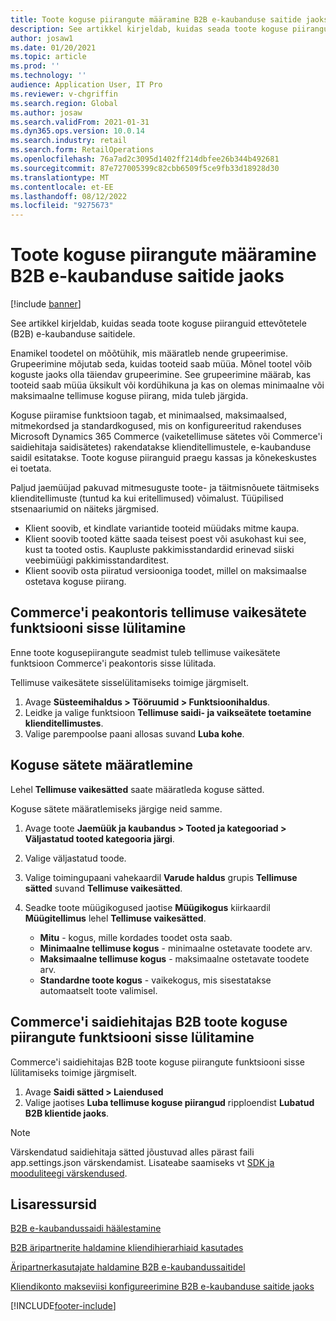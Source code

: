 ```yaml
---
title: Toote koguse piirangute määramine B2B e-kaubanduse saitide jaoks
description: See artikkel kirjeldab, kuidas seada toote koguse piiranguid ettevõtetele (B2B) e-kaubanduse saitidele.
author: josaw1
ms.date: 01/20/2021
ms.topic: article
ms.prod: ''
ms.technology: ''
audience: Application User, IT Pro
ms.reviewer: v-chgriffin
ms.search.region: Global
ms.author: josaw
ms.search.validFrom: 2021-01-31
ms.dyn365.ops.version: 10.0.14
ms.search.industry: retail
ms.search.form: RetailOperations
ms.openlocfilehash: 76a7ad2c3095d1402ff214dbfee26b344b492681
ms.sourcegitcommit: 87e727005399c82cbb6509f5ce9fb33d18928d30
ms.translationtype: MT
ms.contentlocale: et-EE
ms.lasthandoff: 08/12/2022
ms.locfileid: "9275673"
---
```

# <a name="set-product-quantity-limits-for-b2b-e-commerce-sites"></a>Toote koguse piirangute määramine B2B e-kaubanduse saitide jaoks

[!include [banner](../../includes/banner.md)]

See artikkel kirjeldab, kuidas seada toote koguse piiranguid ettevõtetele (B2B) e-kaubanduse saitidele.

Enamikel toodetel on mõõtühik, mis määratleb nende grupeerimise. Grupeerimine mõjutab seda, kuidas tooteid saab müüa. Mõnel tootel võib koguste jaoks olla täiendav grupeerimine. See grupeerimine määrab, kas tooteid saab müüa üksikult või kordühikuna ja kas on olemas minimaalne või maksimaalne tellimuse koguse piirang, mida tuleb järgida.

Koguse piiramise funktsioon tagab, et minimaalsed, maksimaalsed, mitmekordsed ja standardkogused, mis on konfigureeritud rakenduses Microsoft Dynamics 365 Commerce (vaiketellimuse sätetes või Commerce'i saidiehitaja saidisätetes) rakendatakse klienditellimustele, e-kaubanduse saidil esitatakse. Toote koguse piiranguid praegu kassas ja kõnekeskustes ei toetata.

Paljud jaemüüjad pakuvad mitmesuguste toote- ja täitmisnõuete täitmiseks klienditellimuste (tuntud ka kui eritellimused) võimalust. Tüüpilised stsenaariumid on näiteks järgmised.

- Klient soovib, et kindlate variantide tooteid müüdaks mitme kaupa.
- Klient soovib tooted kätte saada teisest poest või asukohast kui see, kust ta tooted ostis. Kaupluste pakkimisstandardid erinevad siiski veebimüügi pakkimisstandarditest.
- Klient soovib osta piiratud versiooniga toodet, millel on maksimaalse ostetava koguse piirang.

## <a name="turn-on-the-default-order-settings-feature-in-commerce-headquarters"></a>Commerce'i peakontoris tellimuse vaikesätete funktsiooni sisse lülitamine

Enne toote kogusepiirangute seadmist tuleb tellimuse vaikesätete funktsioon Commerce'i peakontoris sisse lülitada.

Tellimuse vaikesätete sisselülitamiseks toimige järgmiselt.

1. Avage **Süsteemihaldus \> Tööruumid \> Funktsioonihaldus**.
1. Leidke ja valige funktsioon **Tellimuse saidi- ja vaikseätete toetamine klienditellimustes**.
1. Valige parempoolse paani allosas suvand **Luba kohe**. 

## <a name="define-quantity-settings"></a>Koguse sätete määratlemine 

Lehel **Tellimuse vaikesätted** saate määratleda koguse sätted.

Koguse sätete määratlemiseks järgige neid samme. 

1. Avage toote **Jaemüük ja kaubandus \> Tooted ja kategooriad \> Väljastatud tooted kategooria järgi**.
1. Valige väljastatud toode.
1. Valige toimingupaani vahekaardil **Varude haldus** grupis **Tellimuse sätted** suvand **Tellimuse vaikesätted**. 
1. Seadke toote müügikogused jaotise **Müügikogus** kiirkaardil **Müügitellimus** lehel **Tellimuse vaikesätted**.

    - **Mitu** - kogus, mille kordades toodet osta saab.
    - **Minimaalne tellimuse kogus** - minimaalne ostetavate toodete arv.
    - **Maksimaalne tellimuse kogus** - maksimaalne ostetavate toodete arv.
    - **Standardne toote kogus** - vaikekogus, mis sisestatakse automaatselt toote valimisel.

## <a name="turn-on-the-b2b-order-quantity-limits-feature-in-commerce-site-builder"></a>Commerce'i saidiehitajas B2B toote koguse piirangute funktsiooni sisse lülitamine

Commerce'i saidiehitajas B2B toote koguse piirangute funktsiooni sisse lülitamiseks toimige järgmiselt.

1. Avage **Saidi sätted \> Laiendused**
1. Valige jaotises **Luba tellimuse koguse piirangud** ripploendist **Lubatud B2B klientide jaoks**. 

> [!NOTE] 
> Värskendatud saidiehitaja sätted jõustuvad alles pärast faili app.settings.json värskendamist. Lisateabe saamiseks vt [SDK ja mooduliteegi värskendused](../e-commerce-extensibility/sdk-updates.md#update-the-appsettingsjson-file).

## <a name="additional-resources"></a>Lisaressursid

[B2B e-kaubandussaidi häälestamine](set-up-b2b-site.md)

[B2B äripartnerite haldamine kliendihierarhiaid kasutades](partners-customer-hierarchies.md)

[Äripartnerkasutajate haldamine B2B e-kaubandussaitidel](manage-b2b-users.md)

[Kliendikonto makseviisi konfigureerimine B2B e-kaubanduse saitide jaoks](payment-method.md)


[!INCLUDE[footer-include](../../includes/footer-banner.md)]
